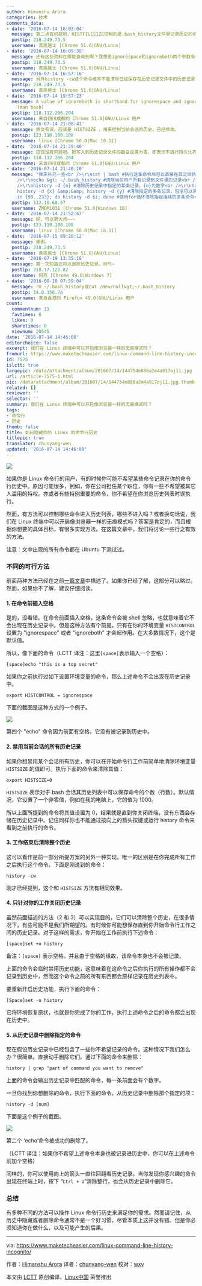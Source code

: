 ```yaml
---
author: Himanshu Arora
categories: 技术
comments_data:
- date: '2016-07-14 16:03:04'
  message: 第二点有问题吧，HISTFILESIZE控制的是.bash_history文件里记录历史的命令条数，当前shell依旧可以记录历史啊，依旧可以用上下键查看历史记录啊。
  postip: 218.249.73.5
  username: 青莲居士 [Chrome 51.0|GNU/Linux]
- date: '2016-07-14 16:05:38'
  message: 还有这些资料在哪能查询到啊？我想差ignorespace和ignoreboth两个参数有什么不同，我 man history查询不到。
  postip: 218.249.73.5
  username: 青莲居士 [Chrome 51.0|GNU/Linux]
- date: '2016-07-14 16:57:16'
  message: 另外history -cw这个命令根本不能清除已经保存在历史记录文件中的历史记录，这篇文章好多错误的啊。
  postip: 218.249.73.5
  username: 青莲居士 [Chrome 51.0|GNU/Linux]
- date: '2016-07-14 19:57:23'
  message: A value of ignoreboth is shorthand for ignorespace and ignoredups. -&gt;
    (man bash)
  postip: 118.112.206.204
  username: 来自四川成都的 Chrome 51.0|GNU/Linux 用户
- date: '2016-07-14 21:08:41'
  message: 原文有误，应该是 HISTSIZE ，用来控制当前会话的历史。已经修改。
  postip: 123.118.180.108
  username: linux [Chrome 50.0|Mac 10.11]
- date: '2016-07-14 21:29:40'
  message: 应该没有问题吧。把写入到历史记录文件的数目设置为零，即表示不进行持久化存储。当前会话的记录，进程一退出自然就丢弃了，先次打开新进程也不会看见。浏览器的隐私模式也是一样，在浏览过程中，之前的记录还是会看见，但是一旦关闭浏览器，下次再打开不会看见之前的内容。
  postip: 118.112.206.204
  username: 来自四川成都的 Chrome 51.0|GNU/Linux 用户
- date: '2016-07-14 21:40:10'
  message: "我来补充一些<br />\r\ncat | bash #执行这条命令后可以直接在其之后执行其他命令，除了这条命令不会留下其他目录的历史，Tab键功能不能用<br
    />\r\necho &gt; ~/.bash_history #清除当前用户所有记录到文件里的记录<br />\r\nhistory -c #清楚所有历史纪录，不能清除文件里的<br
    />\r\nhistory -d {n} #清除历史纪录中指定的某条记录，{n}为数字<br />\r\nhistory -d {n} &amp;&amp;
    history -d {x} &amp;&amp; history -d {y} #清除指定的多条记录，包括可以清除自身这条<br />\r\nfor i
    in {99..233}; do history -d $i; done #使用for循环清除指定连续的多条命令<br />\r\n【吐槽：这回复框能再大点吗？或者可以手动定义大小。或者赶跟小点吗！】"
  postip: 112.10.68.57
  username: ZMOM1031 [Chrome 51.0|Windows 10]
- date: '2016-07-14 21:52:47'
  message: 好，可以更大点~~~
  postip: 123.118.180.108
  username: linux [Chrome 50.0|Mac 10.11]
- date: '2016-07-15 09:28:12'
  message: 谢谢。
  postip: 218.249.73.5
  username: 青莲居士 [Chrome 51.0|GNU/Linux]
- date: '2016-07-19 13:35:16'
  message: 第一次知道还可以删除历史记录。帅气~
  postip: 218.17.122.82
  username: 何亮 [Chrome 49.0|Windows 7]
- date: '2016-08-10 07:59:04'
  message: rm ~/.bash_history或cat /dev/null&gt;~/.bash_history
  postip: 14.0.156.78
  username: 来自香港的 Firefox 49.0|GNU/Linux 用户
count:
  commentnum: 11
  favtimes: 6
  likes: 0
  sharetimes: 0
  viewnum: 20545
date: '2016-07-14 14:46:00'
editorchoice: false
excerpt: 我们在 Linux 终端中可以开启像浏览器一样的无痕模式吗？
fromurl: https://www.maketecheasier.com/linux-command-line-history-incognito/
id: 7575
islctt: true
largepic: /data/attachment/album/201607/14/144754m886a2m4a917oj11.jpg
url: /article-7575-1.html
pic: /data/attachment/album/201607/14/144754m886a2m4a917oj11.jpg.thumb.jpg
related: []
reviewer: ''
selector: ''
summary: 我们在 Linux 终端中可以开启像浏览器一样的无痕模式吗？
tags:
- 命令行
- 历史
thumb: false
title: 如何隐藏你的 Linux 的命令行历史
titlepic: true
translator: chunyang-wen
updated: '2016-07-14 14:46:00'
---
```


![](/data/attachment/album/201607/14/144754m886a2m4a917oj11.jpg)


如果你是 Linux 命令行的用户，有的时候你可能不希望某些命令记录在你的命令行历史中。原因可能很多，例如，你在公司担任某个职位，你有一些不希望被其它人滥用的特权。亦或者有些特别重要的命令，你不希望在你浏览历史列表时误执行。


然而，有方法可以控制哪些命令进入历史列表，哪些不进入吗？或者换句话说，我们在 Linux 终端中可以开启像浏览器一样的无痕模式吗？答案是肯定的，而且根据你想要的具体目标，有很多实现方法。在这篇文章中，我们将讨论一些行之有效的方法。


注意：文中出现的所有命令都在 Ubuntu 下测试过。


### 不同的可行方法


前面两种方法已经在之前[一篇文章](https://www.maketecheasier.com/command-line-history-linux/)中描述了。如果你已经了解，这部分可以略过。然而，如果你不了解，建议仔细阅读。


#### 1. 在命令前插入空格


是的，没看错。在命令前面插入空格，这条命令会被 shell 忽略，也就意味着它不会出现在历史记录中。但是这种方法有个前提，只有在你的环境变量 `HISTCONTROL` 设置为 "ignorespace" 或者 "ignoreboth" 才会起作用。在大多数情况下，这个是默认值。


所以，像下面的命令（LCTT 译注：这里`[space]`表示输入一个空格）：



```
[space]echo "this is a top secret"

```

如果你之前执行过如下设置环境变量的命令，那么上述命令不会出现在历史记录中。



```
export HISTCONTROL = ignorespace

```

下面的截图是这种方式的一个例子。


![](/data/attachment/album/201607/14/144812tvz1umbi05btz01b.png)


第四个 "echo" 命令因为前面有空格，它没有被记录到历史中。


#### 2. 禁用当前会话的所有历史记录


如果你想禁用某个会话所有历史，你可以在开始命令行工作前简单地清除环境变量 `HISTSIZE` 的值即可。执行下面的命令来清除其值：



```
export HISTSIZE=0

```

`HISTSIZE` 表示对于 bash 会话其历史列表中可以保存命令的个数（行数）。默认情况，它设置了一个非零值，例如在我的电脑上，它的值为 1000。


所以上面所提到的命令将其值设置为 0，结果就是直到你关闭终端，没有东西会存储在历史记录中。记住同样你也不能通过按向上的箭头按键或运行 history 命令来看到之前执行的命令。


#### 3. 工作结束后清除整个历史


这可以看作是前一部分所提方案的另外一种实现。唯一的区别是在你完成所有工作之后执行这个命令。下面是刚说到的命令：



```
history -cw

```

刚才已经提到，这个和 `HISTSIZE` 方法有相同效果。


#### 4. 只针对你的工作关闭历史记录


虽然前面描述的方法（2 和 3）可以实现目的，它们可以清除整个历史，在很多情况下，有些可能不是我们所期望的。有时候你可能想保存直到你开始命令行工作之间的历史记录。对于这样的需求，你开始在工作前执行下述命令：



```
[space]set +o history

```

备注：`[space]` 表示空格。并且由于空格的缘故，该命令本身也不会被记录。


上面的命令会临时禁用历史功能，这意味着在这命令之后你执行的所有操作都不会记录到历史中，然而这个命令之前的所有东西都会原样记录在历史列表中。


要重新开启历史功能，执行下面的命令：



```
[Space]set -o history

```

它将环境恢复原状，也就是你完成了你的工作，执行上述命令之后的命令都会出现在历史中。


#### 5. 从历史记录中删除指定的命令


现在假设历史记录中已经包含了一些你不希望记录的命令。这种情况下我们怎么办？很简单。直接动手删除它们。通过下面的命令来删除：



```
history | grep "part of command you want to remove"

```

上面的命令会输出历史记录中匹配的命令，每一条前面会有个数字。


一旦你找到你想删除的命令，执行下面的命令，从历史记录中删除那个指定的项：



```
history -d [num]

```

下面是这个例子的截图。


![](/data/attachment/album/201607/14/144827q5bqgfyrh8p8h81r.png)


第二个 ‘echo’命令被成功的删除了。


（LCTT 译注：如果你不希望上述命令本身也被记录进历史中，你可以在上述命令前加个空格）


同样的，你可以使用向上的箭头一直往回翻看历史记录。当你发现你感兴趣的命令出现在终端上时，按下 “`Ctrl + U`”清除整行，也会从历史记录中删除它。


### 总结


有多种不同的方法可以操作 Linux 命令行历史来满足你的需求。然而请记住，从历史中隐藏或者删除命令通常不是一个好习惯，尽管本质上这并没有错。但是你必须知道你在做什么，以及可能产生的后果。




---


via: <https://www.maketecheasier.com/linux-command-line-history-incognito/>


作者：[Himanshu Arora](https://www.maketecheasier.com/author/himanshu/) 译者：[chunyang-wen](https://github.com/chunyang-wen) 校对：[wxy](https://github.com/wxy)


本文由 [LCTT](https://github.com/LCTT/TranslateProject) 原创编译，[Linux中国](https://linux.cn/) 荣誉推出